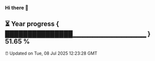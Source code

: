 ### Hi there 👋
⏳ Year progress { ███████████████▁▁▁▁▁▁▁▁▁▁▁▁▁▁▁ } 51.65 %
---
⏰ Updated on Tue, 08 Jul 2025 12:23:28 GMT

